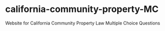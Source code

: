 # california-community-property-MC
Website for California Community Property Law Multiple Choice Questions
